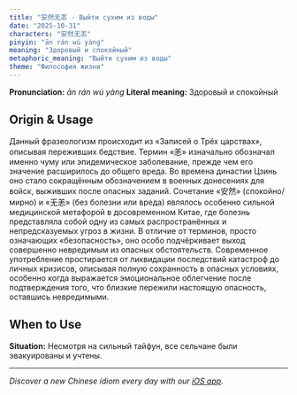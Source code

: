 ```yaml
---
title: "安然无恙 - Выйти сухим из воды"
date: "2025-10-31"
characters: "安然无恙"
pinyin: "ān rán wú yàng"
meaning: "Здоровый и спокойный"
metaphoric_meaning: "Выйти сухим из воды"
theme: "Философия жизни"
---
```


**Pronunciation:** *ān rán wú yàng*
**Literal meaning:** Здоровый и спокойный

## Origin & Usage

Данный фразеологизм происходит из «Записей о Трёх царствах», описывая переживших бедствие. Термин «恙» изначально обозначал именно чуму или эпидемическое заболевание, прежде чем его значение расширилось до общего вреда. Во времена династии Цзинь оно стало сокращённым обозначением в военных донесениях для войск, выживших после опасных заданий. Сочетание «安然» (спокойно/мирно) и «无恙» (без болезни или вреда) являлось особенно сильной медицинской метафорой в досовременном Китае, где болезнь представляла собой одну из самых распространённых и непредсказуемых угроз в жизни. В отличие от терминов, просто означающих «безопасность», оно особо подчёркивает выход совершенно невредимым из опасных обстоятельств. Современное употребление простирается от ликвидации последствий катастроф до личных кризисов, описывая полную сохранность в опасных условиях, особенно когда выражается эмоциональное облегчение после подтверждения того, что близкие пережили настоящую опасность, оставшись невредимыми.

## When to Use

**Situation:** Несмотря на сильный тайфун, все сельчане были эвакуированы и учтены.

---

*Discover a new Chinese idiom every day with our [iOS app](https://apps.apple.com/us/app/daily-chinese-idioms/id6740611324).*
